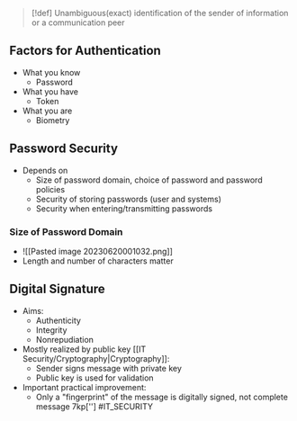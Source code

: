 > [!def]
> Unambiguous(exact) identification of the sender of information or a communication peer

## Factors for Authentication
* What you know 
	* Password
* What you have 
	* Token
* What you are
	* Biometry
## Password Security
* Depends on 
	* Size of password domain, choice of password and password policies
	* Security of storing passwords (user and systems)
	* Security when entering/transmitting passwords
### Size of Password Domain
* ![[Pasted image 20230620001032.png]]
* Length and number of characters matter
## Digital Signature
* Aims:
	* Authenticity
	* Integrity
	* Nonrepudiation
* Mostly realized by public key [[IT Security/Cryptography|Cryptography]]:
	* Sender signs message with private key
	* Public key is used for validation
* Important practical improvement:
	* Only a "fingerprint" of the message is digitally signed, not complete message 7kp['']
#IT_SECURITY 
